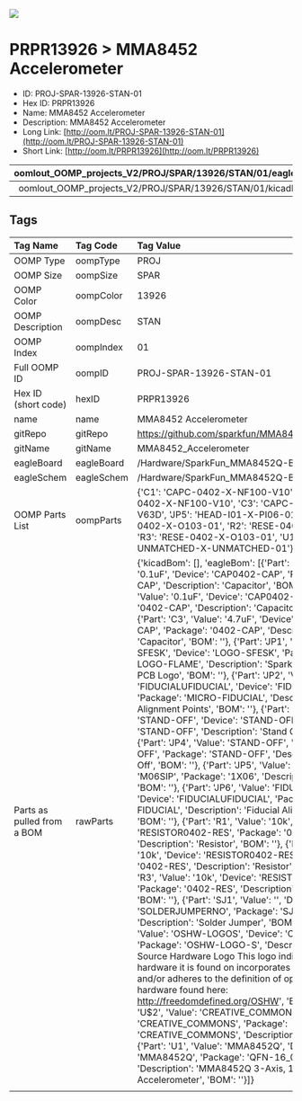 


  
![][im]
# PRPR13926 > MMA8452 Accelerometer

- ID: PROJ-SPAR-13926-STAN-01
- Hex ID: PRPR13926
- Name: MMA8452 Accelerometer
- Description: MMA8452 Accelerometer
- Long Link: [http://oom.lt/PROJ-SPAR-13926-STAN-01](http://oom.lt/PROJ-SPAR-13926-STAN-01)
- Short Link: [http://oom.lt/PRPR13926](http://oom.lt/PRPR13926)
  

|oomlout_OOMP_projects_V2/PROJ/SPAR/13926/STAN/01/eagleImage.png|oomlout_OOMP_projects_V2/PROJ/SPAR/13926/STAN/01/eagleSchemImage.png|oomlout_OOMP_projects_V2/PROJ/SPAR/13926/STAN/01/kicadPcb3dFront.png|oomlout_OOMP_projects_V2/PROJ/SPAR/13926/STAN/01/kicadPcb3dBack.png|
| :---: | :---: | :---: | :---: |
|oomlout_OOMP_projects_V2/PROJ/SPAR/13926/STAN/01/kicadPcb3d.png||||

## Tags
  

|Tag Name|Tag Code|Tag Value|
| :--- | :--- | :--- |
|OOMP Type|oompType|PROJ|
|OOMP Size|oompSize|SPAR|
|OOMP Color|oompColor|13926|
|OOMP Description|oompDesc|STAN|
|OOMP Index|oompIndex|01|
|Full OOMP ID|oompID|PROJ-SPAR-13926-STAN-01|
|Hex ID (short code)|hexID|PRPR13926|
|name|name|MMA8452 Accelerometer|
|gitRepo|gitRepo|https://github.com/sparkfun/MMA8452_Accelerometer|
|gitName|gitName|MMA8452_Accelerometer|
|eagleBoard|eagleBoard|/Hardware/SparkFun_MMA8452Q-Breakout.brd|
|eagleSchem|eagleSchem|/Hardware/SparkFun_MMA8452Q-Breakout.sch|
|OOMP Parts List|oompParts|{'C1': 'CAPC-0402-X-NF100-V10', 'C2': 'CAPC-0402-X-NF100-V10', 'C3': 'CAPC-0402-X-UF47D-V63D', 'JP5': 'HEAD-I01-X-PI06-01', 'R1': 'RESE-0402-X-O103-01', 'R2': 'RESE-0402-X-O103-01', 'R3': 'RESE-0402-X-O103-01', 'U1': 'UNMATCHED-UNMATCHED-X-UNMATCHED-01'}|
|Parts as pulled from a BOM|rawParts|{'kicadBom': [], 'eagleBom': [{'Part': 'C1', 'Value': '0.1uF', 'Device': 'CAP0402-CAP', 'Package': '0402-CAP', 'Description': 'Capacitor', 'BOM': ''}, {'Part': 'C2', 'Value': '0.1uF', 'Device': 'CAP0402-CAP', 'Package': '0402-CAP', 'Description': 'Capacitor', 'BOM': ''}, {'Part': 'C3', 'Value': '4.7uF', 'Device': 'CAP0402-CAP', 'Package': '0402-CAP', 'Description': 'Capacitor', 'BOM': ''}, {'Part': 'JP1', 'Value': 'LOGO-SFESK', 'Device': 'LOGO-SFESK', 'Package': 'SFE-LOGO-FLAME', 'Description': 'Spark Fun Electronics PCB Logo', 'BOM': ''}, {'Part': 'JP2', 'Value': 'FIDUCIALUFIDUCIAL', 'Device': 'FIDUCIALUFIDUCIAL', 'Package': 'MICRO-FIDUCIAL', 'Description': 'Fiducial Alignment Points', 'BOM': ''}, {'Part': 'JP3', 'Value': 'STAND-OFF', 'Device': 'STAND-OFF', 'Package': 'STAND-OFF', 'Description': 'Stand Off', 'BOM': ''}, {'Part': 'JP4', 'Value': 'STAND-OFF', 'Device': 'STAND-OFF', 'Package': 'STAND-OFF', 'Description': 'Stand Off', 'BOM': ''}, {'Part': 'JP5', 'Value': '', 'Device': 'M06SIP', 'Package': '1X06', 'Description': 'Header 6', 'BOM': ''}, {'Part': 'JP6', 'Value': 'FIDUCIALUFIDUCIAL', 'Device': 'FIDUCIALUFIDUCIAL', 'Package': 'MICRO-FIDUCIAL', 'Description': 'Fiducial Alignment Points', 'BOM': ''}, {'Part': 'R1', 'Value': '10k', 'Device': 'RESISTOR0402-RES', 'Package': '0402-RES', 'Description': 'Resistor', 'BOM': ''}, {'Part': 'R2', 'Value': '10k', 'Device': 'RESISTOR0402-RES', 'Package': '0402-RES', 'Description': 'Resistor', 'BOM': ''}, {'Part': 'R3', 'Value': '10k', 'Device': 'RESISTOR0402-RES', 'Package': '0402-RES', 'Description': 'Resistor', 'BOM': ''}, {'Part': 'SJ1', 'Value': '', 'Device': 'SOLDERJUMPERNO', 'Package': 'SJ_2S-NO', 'Description': 'Solder Jumper', 'BOM': ''}, {'Part': 'U$1', 'Value': 'OSHW-LOGOS', 'Device': 'OSHW-LOGOS', 'Package': 'OSHW-LOGO-S', 'Description': 'Open Source Hardware Logo This logo indicates the piece of hardware it is found on incorporates a OSHW license and/or adheres to the definition of open source hardware found here: http://freedomdefined.org/OSHW', 'BOM': ''}, {'Part': 'U$2', 'Value': 'CREATIVE_COMMONS', 'Device': 'CREATIVE_COMMONS', 'Package': 'CREATIVE_COMMONS', 'Description': '', 'BOM': ''}, {'Part': 'U1', 'Value': 'MMA8452Q', 'Device': 'MMA8452Q', 'Package': 'QFN-16_0.5MM', 'Description': 'MMA8452Q 3-Axis, 12/8-bit Digital Accelerometer', 'BOM': ''}]}|
||||



[im]: PROJ/SPAR/13926/STAN/01/kicadPcb3d_450.png
